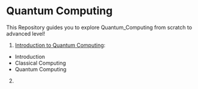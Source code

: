 # Quantum Computing
This Repository guides you to explore Quantum_Computing from scratch to advanced level!

1) [Introduction to Quantum Computing](https://github.com/Saheer7/Quantum_Computing/blob/master/1.%20Introduction):
  - Introduction
  - Classical Computing
  - Quantum Computing

2) 
